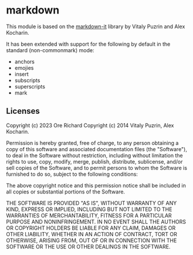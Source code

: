 # markdown

This module is based on the [markdown-it](https://github.com/markdown-it/markdown-it) library by Vitaly Puzrin and Alex Kocharin.

It has been extended with support for the following by default in the standard (non-commonmark) mode:

- anchors
- emojies
- insert
- subscripts
- superscripts
- mark


## Licenses

Copyright (c) 2023 Ore Richard
Copyright (c) 2014 Vitaly Puzrin, Alex Kocharin.

Permission is hereby granted, free of charge, to any person
obtaining a copy of this software and associated documentation
files (the "Software"), to deal in the Software without
restriction, including without limitation the rights to use,
copy, modify, merge, publish, distribute, sublicense, and/or sell
copies of the Software, and to permit persons to whom the
Software is furnished to do so, subject to the following
conditions:

The above copyright notice and this permission notice shall be
included in all copies or substantial portions of the Software.

THE SOFTWARE IS PROVIDED "AS IS", WITHOUT WARRANTY OF ANY KIND,
EXPRESS OR IMPLIED, INCLUDING BUT NOT LIMITED TO THE WARRANTIES
OF MERCHANTABILITY, FITNESS FOR A PARTICULAR PURPOSE AND
NONINFRINGEMENT. IN NO EVENT SHALL THE AUTHORS OR COPYRIGHT
HOLDERS BE LIABLE FOR ANY CLAIM, DAMAGES OR OTHER LIABILITY,
WHETHER IN AN ACTION OF CONTRACT, TORT OR OTHERWISE, ARISING
FROM, OUT OF OR IN CONNECTION WITH THE SOFTWARE OR THE USE OR
OTHER DEALINGS IN THE SOFTWARE.
